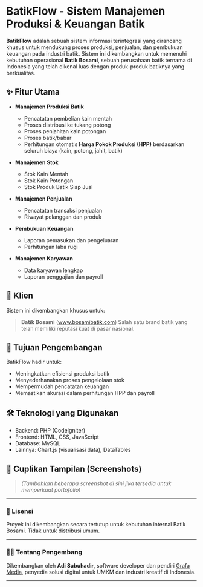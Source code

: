 # BatikFlow - Sistem Manajemen Produksi & Keuangan Batik

**BatikFlow** adalah sebuah sistem informasi terintegrasi yang dirancang khusus untuk mendukung proses produksi, penjualan, dan pembukuan keuangan pada industri batik. Sistem ini dikembangkan untuk memenuhi kebutuhan operasional **Batik Bosami**, sebuah perusahaan batik ternama di Indonesia yang telah dikenal luas dengan produk-produk batiknya yang berkualitas.

## ✨ Fitur Utama

- **Manajemen Produksi Batik**
  - Pencatatan pembelian kain mentah
  - Proses distribusi ke tukang potong
  - Proses penjahitan kain potongan
  - Proses batik/babar
  - Perhitungan otomatis **Harga Pokok Produksi (HPP)** berdasarkan seluruh biaya (kain, potong, jahit, batik)

- **Manajemen Stok**
  - Stok Kain Mentah
  - Stok Kain Potongan
  - Stok Produk Batik Siap Jual

- **Manajemen Penjualan**
  - Pencatatan transaksi penjualan
  - Riwayat pelanggan dan produk

- **Pembukuan Keuangan**
  - Laporan pemasukan dan pengeluaran
  - Perhitungan laba rugi

- **Manajemen Karyawan**
  - Data karyawan lengkap
  - Laporan penggajian dan payroll

## 🏢 Klien

Sistem ini dikembangkan khusus untuk:
> **Batik Bosami**  (www.bosamibatik.com)
> Salah satu brand batik yang telah memiliki reputasi kuat di pasar nasional.

## 📌 Tujuan Pengembangan

BatikFlow hadir untuk:
- Meningkatkan efisiensi produksi batik
- Menyederhanakan proses pengelolaan stok
- Mempermudah pencatatan keuangan
- Memastikan akurasi dalam perhitungan HPP dan payroll

## 🛠️ Teknologi yang Digunakan

- Backend: PHP (CodeIgniter)
- Frontend: HTML, CSS, JavaScript
- Database: MySQL
- Lainnya: Chart.js (visualisasi data), DataTables

## 📸 Cuplikan Tampilan (Screenshots)

> *(Tambahkan beberapa screenshot di sini jika tersedia untuk memperkuat portofolio)*

---

### 🔖 Lisensi

Proyek ini dikembangkan secara tertutup untuk kebutuhan internal Batik Bosami. Tidak untuk distribusi umum.

---

### 🙋‍♂️ Tentang Pengembang

Dikembangkan oleh **Adi Subuhadir**, software developer dan pendiri [Grafa Media](https://grafamedia.com), penyedia solusi digital untuk UMKM dan industri kreatif di Indonesia.

---

